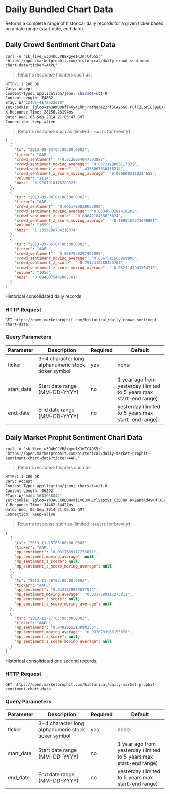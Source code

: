 
# Daily Bundled Chart Data

Returns a complete range of historical daily records for a given ticker based on a date range (start date, end date).


## Daily Crowd Sentiment Chart Data

```shell
curl -u "sk_live_w3Q4bCJVB8xgyeIKJmTC4DS5:" "https://open.marketprophit.com/historical/daily-crowd-sentiment-chart-data?ticker=AAPL"
```

> Returns response headers such as:

```bash
HTTP/1.1 200 OK
Vary: Accept
Content-Type: application/json; charset=utf-8
Content-Length: 74862
ETag: W/"1246e-4172623629"
set-cookie: igloo=s%3AWQUKfl4Ky4LhMjrafNqTe22rfSCA2SGu.P0lTZLprIB39wBXe%2BK0jmcvQP8FYjeqKsgy8owQdbc8; Path=/; Expires=Thu, 04 Sep 2014 21:05:48 GMT; HttpOnly
X-Response-Time: 28156.28194ms
Date: Wed, 03 Sep 2014 21:05:47 GMT
Connection: keep-alive


```

> Returns response such as (limited `results` for brevity):

```json
[
  {
    "ts": "2013-09-03T04:00:00.000Z",
    "ticker": "AAPL",
    "crowd_sentiment": "-0.0126064047303888",
    "crowd_sentiment_moving_average": "0.0372128063117339",
    "crowd_sentiment_z_score": "-1.4353067630458214",
    "crowd_sentiment_z_score_moving_average": "0.0068693110284658",
    "volume": "1114",
    "buzz": "0.9207910178289327"
  },
  {
    "ts": "2013-09-04T04:00:00.000Z",
    "ticker": "AAPL",
    "crowd_sentiment": "0.0651780828663888",
    "crowd_sentiment_moving_average": "0.0334003281410289",
    "crowd_sentiment_z_score": "0.8884218438623824",
    "crowd_sentiment_z_score_moving_average": "-0.1095109573098801",
    "volume": "1659",
    "buzz": "1.1353296784216074"
  },
  {
    "ts": "2013-09-05T04:00:00.000Z",
    "ticker": "AAPL",
    "crowd_sentiment": "0.0087030297466099",
    "crowd_sentiment_moving_average": "0.0367511563869996",
    "crowd_sentiment_z_score": "-0.7912412280133767",
    "crowd_sentiment_z_score_moving_average": "-0.0321145941304713",
    "volume": "1056",
    "buzz": "0.8940075442868701"
  }
]
```

Historical consolidated daily records

### HTTP Request

`GET https://open.marketprophit.com/historical/daily-crowd-sentiment-chart-data`

### Query Parameters

Parameter | Description | Required | Default
--------- | ----------- | -------- | -------
ticker | 3-4 character long alphanumeric stock ticker symbol | yes | none
start_date | Start date range (MM-DD-YYYY) | no | 1 year ago from yesterday (limited to 5 years max start-end range)
end_date | End date range (MM-DD-YYYY) | no | yesterday (limited to 5 years max start-end range)



## Daily Market Prophit Sentiment Chart Data

```shell
curl -u "sk_live_w3Q4bCJVB8xgyeIKJmTC4DS5:" "https://open.marketprophit.com/historical/daily-market-prophit-sentiment-chart-data?ticker=AAPL"
```

> Returns response headers such as:

```bash
HTTP/1.1 200 OK
Vary: Accept
Content-Type: application/json; charset=utf-8
Content-Length: 46292
ETag: W/"b4d4-3643036842"
set-cookie: igloo=s%3AuCX0DQWvaj1V0JXHLrlVapzyI_C3DJOW.KkZaDtKd4VKMTJGyTgbJnvC9J6nriB1Y8DiIPMp8uMQ; Path=/; Expires=Thu, 04 Sep 2014 21:05:54 GMT; HttpOnly
X-Response-Time: 34462.14427ms
Date: Wed, 03 Sep 2014 21:05:53 GMT
Connection: keep-alive


```

> Returns response such as (limited `results` for brevity):

```json
[
  {
    "ts": "2013-11-25T05:00:00.000Z",
    "ticker": "AAPL",
    "mp_sentiment": "0.0317689117273811",
    "mp_sentiment_moving_average": null,
    "mp_sentiment_z_score": null,
    "mp_sentiment_z_score_moving_average": null
  },
  {
    "ts": "2013-11-26T05:00:00.000Z",
    "ticker": "AAPL",
    "mp_sentiment": "0.0423878809037944",
    "mp_sentiment_moving_average": "0.0317689117273811",
    "mp_sentiment_z_score": null,
    "mp_sentiment_z_score_moving_average": null
  },
  {
    "ts": "2013-11-27T05:00:00.000Z",
    "ticker": "AAPL",
    "mp_sentiment": "0.0482955213890253",
    "mp_sentiment_moving_average": "0.0370783963155878",
    "mp_sentiment_z_score": null,
    "mp_sentiment_z_score_moving_average": null
  }
]
```

Historical consolidated one second records.

### HTTP Request

`GET https://open.marketprophit.com/historical/daily-market-prophit-sentiment-chart-data`

### Query Parameters

Parameter | Description | Required | Default
--------- | ----------- | -------- | -------
ticker | 3-4 character long alphanumeric stock ticker symbol | yes | none
start_date | Start date range (MM-DD-YYYY) | no | 1 year ago from yesterday (limited to 5 years max start-end range)
end_date | End date range (MM-DD-YYYY) | no | yesterday (limited to 5 years max start-end range)

